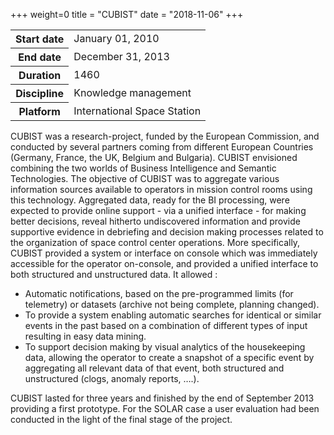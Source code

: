 +++
weight=0
title = "CUBIST"
date = "2018-11-06"
+++

 <table class="table table-striped table-bordered">
            <tbody>
                <tr>
                    <th>Start date</th>
                    <td>January 01, 2010</td>
                </tr>
                <tr>
                    <th>End date</th>
                    <td>December 31, 2013</td>
                </tr>
                <tr>
                    <th>Duration</th>
                    <td>1460</td>
                </tr>
                <tr>
                    <th>Discipline</th>
                    <td>
                            Knowledge management
                    </td>
                </tr>
                <tr>
                    <th>Platform</th>
                    <td>
                            International Space Station
                    </td>
                </tr>
            </tbody>
    </table>

CUBIST was  a research-project, funded by the European Commission, and conducted by several partners coming from different European Countries (Germany, France, the UK, Belgium and Bulgaria).
CUBIST envisioned combining the two worlds of Business Intelligence and Semantic Technologies. The objective of CUBIST was  to aggregate various information sources available to operators in mission control rooms using this technology. Aggregated data, ready for the BI processing, were expected to provide online support - via a unified interface - for making better decisions, reveal hitherto undiscovered information and provide supportive evidence in debriefing and decision making processes related to the organization of space control center operations. More specifically, CUBIST provided  a system or interface on console which was immediately accessible for the operator on-console, and provided a unified interface to both structured and unstructured data.
It allowed :

* Automatic notifications, based on the pre-programmed limits (for telemetry) or datasets (archive not being complete, planning changed).
* To provide a system enabling automatic searches for identical or similar events in the past based on a combination of different types of input resulting in easy data mining.
* To support decision making by visual analytics of the housekeeping data, allowing the operator to create a snapshot of a specific event by aggregating all relevant data of that event, both structured and unstructured (clogs, anomaly reports, ….).

CUBIST lasted for three years and finished by the end of September 2013 providing a first prototype. For the SOLAR case a user evaluation had been conducted in the light of the final stage of the project.
